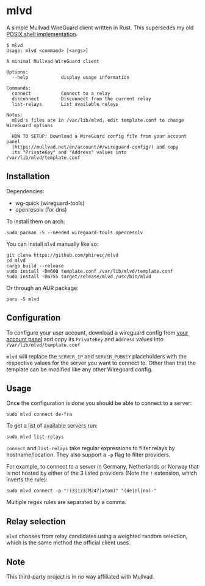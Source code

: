 # mlvd
A simple Mullvad WireGuard client written in Rust. This supersedes my old [POSIX shell
implementation](https://github.com/phirecc/mlvd.sh).

```
$ mlvd
Usage: mlvd <command> [<args>]

A minimal Mullvad WireGuard client

Options:
  --help            display usage information

Commands:
  connect           Connect to a relay
  disconnect        Disconnect from the current relay
  list-relays       List available relays

Notes:
  mlvd's files are in /var/lib/mlvd, edit template.conf to change WireGuard options
  
  HOW TO SETUP: Download a WireGuard config file from your account panel
  (https://mullvad.net/en/account/#/wireguard-config/) and copy
  its "PrivateKey" and "Address" values into /var/lib/mlvd/template.conf
```

## Installation
Dependencies: 

- wg-quick (wireguard-tools)
- openresolv (for dns)

To install them on arch:
```
sudo pacman -S --needed wireguard-tools openresolv
```

You can install `mlvd` manually like so:
```
git clone https://github.com/phirecc/mlvd
cd mlvd
cargo build --release
sudo install -Dm600 template.conf /var/lib/mlvd/template.conf
sudo install -Dm755 target/release/mlvd /usr/bin/mlvd
```

Or through an AUR package:
```
paru -S mlvd
```

## Configuration
To configure your user account, download a wireguard config from [your account
panel](https://mullvad.net/en/account/#/wireguard-config/) and copy its `PrivateKey` and `Address`
values into `/var/lib/mlvd/template.conf`

`mlvd` will replace the `SERVER_IP` and `SERVER_PUBKEY` placeholders with the respective values for
the server you want to connect to. Other than that the template can be modified like any other
Wireguard config.

## Usage
Once the configuration is done you should be able to connect to a server:
```
sudo mlvd connect de-fra
```

To get a list of available servers run:
```
sudo mlvd list-relays
```

`connect` and `list-relays` take regular expressions to filter relays by hostname/location. They
also support a `-p` flag to filter providers.

For example, to connect to a server in Germany, Netherlands or Norway that is not hosted by either
of the 3 listed providers (Note the `!` extension, which inverts the rule):
```
sudo mlvd connect -p "!(31173|M247|xtom)" "(de|nl|no)-"
```

Multiple regex rules are separated by a comma.

## Relay selection
`mlvd` chooses from relay candidates using a weighted random selection, which is the same method
the official client uses.

## Note
This third-party project is in no way affiliated with Mullvad.

